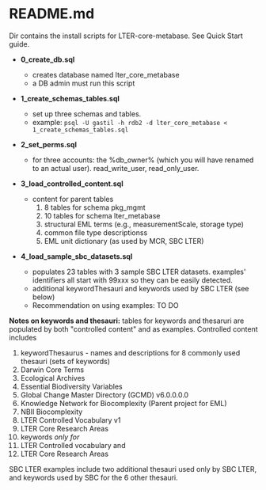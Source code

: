 # README.md
Dir contains the install scripts for LTER-core-metabase. See Quick Start guide. 

- **0_create_db.sql**
  - creates database named lter_core_metabase
  - a DB admin must run this script
    
- **1_create_schemas_tables.sql**
  - set up three schemas and tables. 
  - example:   `psql -U gastil -h rdb2 -d lter_core_metabase < 1_create_schemas_tables.sql`
- **2_set_perms.sql**
  - for three accounts: the %db_owner% (which you will have renamed to an actual user). read_write_user, read_only_user.
- **3_load_controlled_content.sql** 
  - content for parent tables 
    1. 8 tables for schema pkg_mgmt
    1. 10 tables for schema lter_metabase 
      1. structural EML terms (e.g., measurementScale, storage type)
      1. common file type descriptionss
      1. EML unit dictionary (as used by MCR, SBC LTER)
     
- **4_load_sample_sbc_datasets.sql** 
  - populates 23 tables with 3 sample SBC LTER datasets. examples' identifiers all start with 99xxx so they can be easily detected.
  - additional keywordThesauri and keywords used by SBC LTER (see below)
  - Recommendation on using examples: TO DO


**Notes on keywords and thesauri:**
tables for keywords and thesaruri are populated by both "controlled content" and as examples.
Controlled content includes 

 1. keywordThesaurus - names and descriptions for 8 commonly used thesauri (sets of keywords)
   1. Darwin Core Terms
   1. Ecological Archives
   1. Essential Biodiversity Variables
   1. Global Change Master Directory (GCMD) v6.0.0.0.0	
   1. Knowledge Network for Biocomplexity (Parent project for EML)
   1. NBII Biocomplexity
   1. LTER Controlled Vocabulary v1
   1. LTER Core Research Areas
 1. keywords *only for*
   1.  LTER Controlled vocabulary and 
   1. LTER Core Research Areas 
        
SBC LTER examples include two additional thesauri used only by SBC LTER, and keywords used by 
SBC for the 6 other thesauri.

        
        